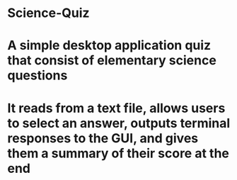 # Science-Quiz
# A simple desktop application quiz that consist of elementary science questions
# It reads from a text file, allows users to select an answer, outputs terminal responses to the GUI, and gives them a summary of their score at the end

